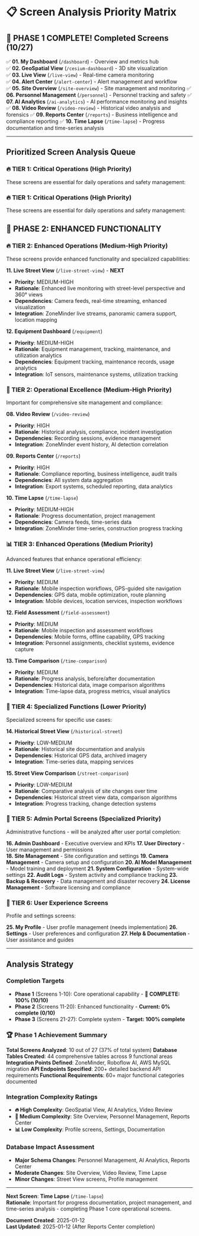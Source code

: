 # 📋 **Screen Analysis Priority Matrix**

## **🎉 PHASE 1 COMPLETE! Completed Screens (10/27)**
✅ **01. My Dashboard** (`/dashboard`) - Overview and metrics hub  
✅ **02. GeoSpatial View** (`/cesium-dashboard`) - 3D site visualization  
✅ **03. Live View** (`/live-view`) - Real-time camera monitoring  
✅ **04. Alert Center** (`/alert-center`) - Alert management and workflow  
✅ **05. Site Overview** (`/site-overview`) - Site management and monitoring
✅ **06. Personnel Management** (`/personnel`) - Personnel tracking and safety
✅ **07. AI Analytics** (`/ai-analytics`) - AI performance monitoring and insights
✅ **08. Video Review** (`/video-review`) - Historical video analysis and forensics
✅ **09. Reports Center** (`/reports`) - Business intelligence and compliance reporting
✅ **10. Time Lapse** (`/time-lapse`) - Progress documentation and time-series analysis  

---

## **Prioritized Screen Analysis Queue**

### **🔥 TIER 1: Critical Operations (High Priority)**
These screens are essential for daily operations and safety management:

### **🔥 TIER 1: Critical Operations (High Priority)**
These screens are essential for daily operations and safety management:

## 🌟 **PHASE 2: ENHANCED FUNCTIONALITY**

### **🔥 TIER 2: Enhanced Operations (Medium-High Priority)**
These screens provide enhanced functionality and specialized capabilities:

**11. Live Street View** (`/live-street-view`) - **NEXT**
- **Priority**: MEDIUM-HIGH 
- **Rationale**: Enhanced live monitoring with street-level perspective and 360° views
- **Dependencies**: Camera feeds, real-time streaming, enhanced visualization
- **Integration**: ZoneMinder live streams, panoramic camera support, location mapping

**12. Equipment Dashboard** (`/equipment`)
- **Priority**: MEDIUM-HIGH
- **Rationale**: Equipment management, tracking, maintenance, and utilization analytics
- **Dependencies**: Equipment tracking, maintenance records, usage analytics
- **Integration**: IoT sensors, maintenance systems, utilization tracking

### **🎯 TIER 2: Operational Excellence (Medium-High Priority)**
Important for comprehensive site management and compliance:

**08. Video Review** (`/video-review`)
- **Priority**: HIGH
- **Rationale**: Historical analysis, compliance, incident investigation
- **Dependencies**: Recording sessions, evidence management
- **Integration**: ZoneMinder event history, AI detection correlation

**09. Reports Center** (`/reports`)
- **Priority**: HIGH
- **Rationale**: Compliance reporting, business intelligence, audit trails
- **Dependencies**: All system data aggregation
- **Integration**: Export systems, scheduled reporting, data analytics

**10. Time Lapse** (`/time-lapse`)
- **Priority**: MEDIUM-HIGH
- **Rationale**: Progress documentation, project management
- **Dependencies**: Camera feeds, time-series data
- **Integration**: ZoneMinder time-series, construction progress tracking

### **📊 TIER 3: Enhanced Operations (Medium Priority)**
Advanced features that enhance operational efficiency:

**11. Live Street View** (`/live-street-view`)
- **Priority**: MEDIUM
- **Rationale**: Mobile inspection workflows, GPS-guided site navigation
- **Dependencies**: GPS data, mobile optimization, route planning
- **Integration**: Mobile devices, location services, inspection workflows

**12. Field Assessment** (`/field-assessment`)
- **Priority**: MEDIUM
- **Rationale**: Mobile inspection and assessment workflows
- **Dependencies**: Mobile forms, offline capability, GPS tracking
- **Integration**: Personnel assignments, checklist systems, evidence capture

**13. Time Comparison** (`/time-comparison`)
- **Priority**: MEDIUM
- **Rationale**: Progress analysis, before/after documentation
- **Dependencies**: Historical data, image comparison algorithms
- **Integration**: Time-lapse data, progress metrics, visual analytics

### **🔧 TIER 4: Specialized Functions (Lower Priority)**
Specialized screens for specific use cases:

**14. Historical Street View** (`/historical-street`)
- **Priority**: LOW-MEDIUM
- **Rationale**: Historical site documentation and analysis
- **Dependencies**: Historical GPS data, archived imagery
- **Integration**: Time-series data, mapping services

**15. Street View Comparison** (`/street-comparison`)
- **Priority**: LOW-MEDIUM
- **Rationale**: Comparative analysis of site changes over time
- **Dependencies**: Historical street view data, comparison algorithms
- **Integration**: Progress tracking, change detection systems

### **👤 TIER 5: Admin Portal Screens (Specialized Priority)**
Administrative functions - will be analyzed after user portal completion:

**16. Admin Dashboard** - Executive overview and KPIs
**17. User Directory** - User management and permissions  
**18. Site Management** - Site configuration and settings
**19. Camera Management** - Camera setup and configuration
**20. AI Model Management** - Model training and deployment
**21. System Configuration** - System-wide settings
**22. Audit Logs** - System activity and compliance tracking
**23. Backup & Recovery** - Data management and disaster recovery
**24. License Management** - Software licensing and compliance

### **🎨 TIER 6: User Experience Screens**
Profile and settings screens:

**25. My Profile** - User profile management (needs implementation)
**26. Settings** - User preferences and configuration
**27. Help & Documentation** - User assistance and guides

---

## **Analysis Strategy**

### **Completion Targets**
- **Phase 1** (Screens 1-10): Core operational capability - **🎉 COMPLETE: 100% (10/10)**
- **Phase 2** (Screens 11-20): Enhanced functionality - **Current: 0% complete (0/10)**  
- **Phase 3** (Screens 21-27): Complete system - **Target: 100% complete**

### **🏆 Phase 1 Achievement Summary**
**Total Screens Analyzed**: 10 out of 27 (37% of total system)
**Database Tables Created**: 44 comprehensive tables across 9 functional areas
**Integration Points Defined**: ZoneMinder, Roboflow AI, AWS MySQL migration
**API Endpoints Specified**: 200+ detailed backend API requirements
**Functional Requirements**: 60+ major functional categories documented

### **Integration Complexity Ratings**
- **🔥 High Complexity**: GeoSpatial View, AI Analytics, Video Review
- **🎯 Medium Complexity**: Site Overview, Personnel Management, Reports Center
- **📊 Low Complexity**: Profile screens, Settings, Documentation

### **Database Impact Assessment**
- **Major Schema Changes**: Personnel Management, AI Analytics, Reports Center
- **Moderate Changes**: Site Overview, Video Review, Time Lapse
- **Minor Changes**: Street View screens, Profile management

---

**Next Screen**: **Time Lapse** (`/time-lapse`)  
**Rationale**: Important for progress documentation, project management, and time-series analysis - completing Phase 1 core operational screens.

**Document Created**: 2025-01-12  
**Last Updated**: 2025-01-12 (After Reports Center completion)